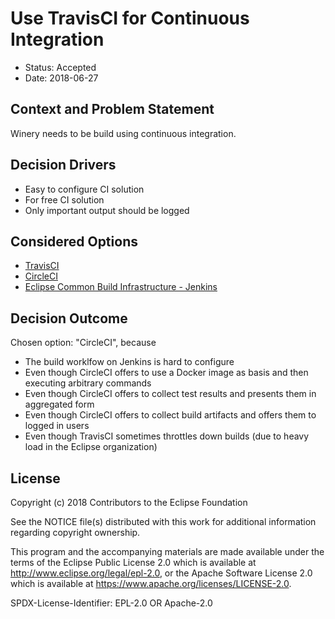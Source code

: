 # Use TravisCI for Continuous Integration

* Status: Accepted
* Date: 2018-06-27

## Context and Problem Statement

Winery needs to be build using continuous integration.

## Decision Drivers

* Easy to configure CI solution
* For free CI solution
* Only important output should be logged

## Considered Options

* [TravisCI](https://docs.travis-ci.com/)
* [CircleCI](https://circleci.com/docs/2.0/)
* [Eclipse Common Build Infrastructure - Jenkins](https://wiki.eclipse.org/Jenkins)

## Decision Outcome

Chosen option: "CircleCI", because

- The build worklfow on Jenkins is hard to configure
- Even though CircleCI offers to use a Docker image as basis and then executing arbitrary commands
- Even though CircleCI offers to collect test results and presents them in aggregated form
- Even though CircleCI offers to collect build artifacts and offers them to logged in users
- Even though TravisCI sometimes throttles down builds (due to heavy load in the Eclipse organization)

## License

Copyright (c) 2018 Contributors to the Eclipse Foundation

See the NOTICE file(s) distributed with this work for additional
information regarding copyright ownership.

This program and the accompanying materials are made available under the
terms of the Eclipse Public License 2.0 which is available at
http://www.eclipse.org/legal/epl-2.0, or the Apache Software License 2.0
which is available at https://www.apache.org/licenses/LICENSE-2.0.

SPDX-License-Identifier: EPL-2.0 OR Apache-2.0
